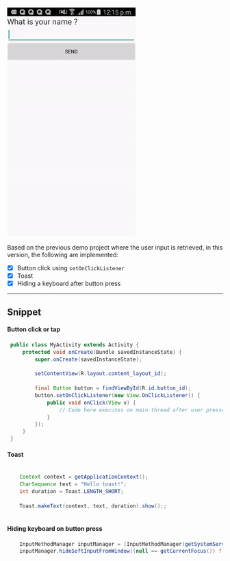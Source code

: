 ![Updated version](display/updated.gif)

Based on the previous demo project where the user input is retrieved, in this version, the following are implemented:


- [x] Button click using ``` setOnClickListener ``` 
- [x] Toast
- [x] Hiding a keyboard after button press

--- 
## Snippet

#### Button click or tap
```java
 public class MyActivity extends Activity {
     protected void onCreate(Bundle savedInstanceState) {
         super.onCreate(savedInstanceState);

         setContentView(R.layout.content_layout_id);

         final Button button = findViewById(R.id.button_id);
         button.setOnClickListener(new View.OnClickListener() {
             public void onClick(View v) {
                 // Code here executes on main thread after user presses button
             }
         });
     }
 }
```

#### Toast

```java

    Context context = getApplicationContext();
    CharSequence text = "Hello toast!";
    int duration = Toast.LENGTH_SHORT;
    
    Toast.makeText(context, text, duration).show();;
    

```

#### Hiding keyboard on button press

```java
    InputMethodManager inputManager = (InputMethodManager)getSystemService(Context.INPUT_METHOD_SERVICE);
    inputManager.hideSoftInputFromWindow((null == getCurrentFocus()) ? null : getCurrentFocus().getWindowToken(), InputMethodManager.HIDE_NOT_ALWAYS);

``` 



